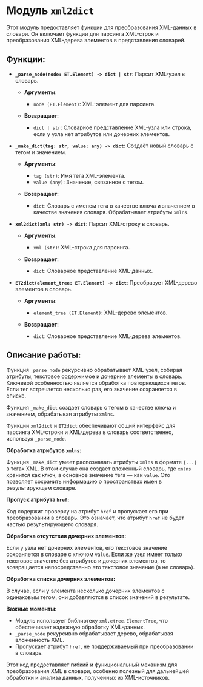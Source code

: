 # Модуль `xml2dict`

Этот модуль предоставляет функции для преобразования XML-данных в словари. Он включает функции для парсинга XML-строк и преобразования XML-дерева элементов в представления словарей.

## Функции:

* **`_parse_node(node: ET.Element) -> dict | str`**: Парсит XML-узел в словарь.

    * **Аргументы**:
        * `node (ET.Element)`: XML-элемент для парсинга.

    * **Возвращает**:
        * `dict | str`: Словарное представление XML-узла или строка, если у узла нет атрибутов или дочерних элементов.

* **`_make_dict(tag: str, value: any) -> dict`**: Создаёт новый словарь с тегом и значением.

    * **Аргументы**:
        * `tag (str)`: Имя тега XML-элемента.
        * `value (any)`: Значение, связанное с тегом.

    * **Возвращает**:
        * `dict`: Словарь с именем тега в качестве ключа и значением в качестве значения словаря. Обрабатывает атрибуты `xmlns`.

* **`xml2dict(xml: str) -> dict`**: Парсит XML-строку в словарь.

    * **Аргументы**:
        * `xml (str)`: XML-строка для парсинга.

    * **Возвращает**:
        * `dict`: Словарное представление XML-данных.

* **`ET2dict(element_tree: ET.Element) -> dict`**: Преобразует XML-дерево элементов в словарь.

    * **Аргументы**:
        * `element_tree (ET.Element)`: XML-дерево элементов.

    * **Возвращает**:
        * `dict`: Словарное представление XML-дерева элементов.


## Описание работы:

Функция `_parse_node` рекурсивно обрабатывает XML-узел, собирая атрибуты, текстовое содержимое и дочерние элементы в словарь.  Ключевой особенностью является обработка повторяющихся тегов. Если тег встречается несколько раз, его значение сохраняется в списке.

Функция `_make_dict` создает словарь с тегом в качестве ключа и значением, обрабатывая атрибуты `xmlns`.

Функции `xml2dict` и `ET2dict` обеспечивают общий интерфейс для парсинга XML-строки и XML-дерева в словарь соответственно, используя `_parse_node`.

**Обработка атрибутов `xmlns`:**

Функция `_make_dict` умеет распознавать атрибуты `xmlns` в формате `{...}` в тегах XML. В этом случае она создает вложенный словарь, где `xmlns` хранится как ключ, а основное значение тега — как `value`. Это позволяет сохранить информацию о пространствах имен в результирующем словаре.


**Пропуск атрибута `href`:**

Код содержит проверку на атрибут `href` и пропускает его при преобразовании в словарь. Это означает, что атрибут `href` не будет частью результирующего словаря.

**Обработка отсутствия дочерних элементов:**

Если у узла нет дочерних элементов, его текстовое значение сохраняется в словаре с ключом `value`.  Если же узел имеет только текстовое значение без атрибутов и дочерних элементов, то возвращается непосредственно это текстовое значение (а не словарь).

**Обработка списка дочерних элементов:**

В случае, если у элемента несколько дочерних элементов с одинаковым тегом, они добавляются в список значений в результате.


**Важные моменты:**

* Модуль использует библиотеку `xml.etree.ElementTree`, что обеспечивает надежную обработку XML-данных.
* `_parse_node` рекурсивно обрабатывает дерево, обрабатывая вложенность XML.
* Пропускает атрибут `href`, не поддерживаемый при преобразовании в словарь.


Этот код предоставляет гибкий и функциональный механизм для преобразования XML в словари, особенно полезный для дальнейшей обработки и анализа данных, полученных из XML-источников.